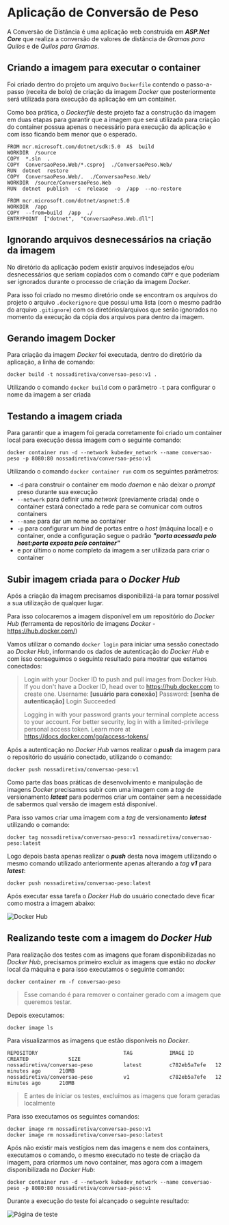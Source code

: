 # Aplicação de Conversão de Peso

A Conversão de Distância é uma aplicação web construída em ***ASP.Net Core*** que realiza a conversão de valores de distância de *Gramas para Quilos* e de *Quilos para Gramas*.

## Criando a imagem para executar o container

Foi criado dentro do projeto um arquivo `Dockerfile` contendo o passo-a-passo (receita de bolo) de criação da imagem *Docker* que posteriormente será utilizada para execução da aplicação em um container.

Como boa prática, o *Dockerfile* deste projeto faz a construção da imagem em duas etapas para garantir que a imagem que será utilizada para criação do container possua apenas o necessário para execução da aplicação e com isso ficando bem menor que  o esperado.

    FROM mcr.microsoft.com/dotnet/sdk:5.0  AS  build
    WORKDIR  /source
    COPY  *.sln  .
    COPY  ConversaoPeso.Web/*.csproj  ./ConversaoPeso.Web/
    RUN  dotnet  restore
    COPY  ConversaoPeso.Web/.  ./ConversaoPeso.Web/
    WORKDIR  /source/ConversaoPeso.Web
    RUN  dotnet  publish  -c  release  -o  /app  --no-restore
    
    FROM mcr.microsoft.com/dotnet/aspnet:5.0
    WORKDIR  /app
    COPY  --from=build  /app  ./
    ENTRYPOINT  ["dotnet",  "ConversaoPeso.Web.dll"]

## Ignorando arquivos desnecessários na criação da imagem

No diretório da aplicação podem existir arquivos indesejados e/ou desnecessários que seriam copiados com o comando `COPY` e que poderiam ser ignorados durante o processo de criação da imagem *Docker*.

Para isso foi criado no mesmo diretório onde se encontram os arquivos do projeto o arquivo `.dockerignore` que possui uma lista (com o mesmo padrão do arquivo `.gitignore`) com os diretórios/arquivos que serão ignorados no momento da execução da cópia dos arquivos para dentro da imagem.

## Gerando imagem Docker

Para criação da imagem *Docker* foi executada, dentro do diretório da aplicação, a linha de comando:

    docker build -t nossadiretiva/conversao-peso:v1 .

Utilizando o comando `docker build` com o parâmetro `-t` para configurar o nome da imagem a ser criada

## Testando a imagem criada

Para garantir que a imagem foi gerada corretamente foi criado um container local para execução dessa imagem com o seguinte comando:

    docker container run -d --network kubedev_network --name conversao-peso -p 8080:80 nossadiretiva/conversao-peso:v1

Utilizando o comando `docker container run` com os seguintes parâmetros:
- `-d` para construir o container em modo *daemon* e não deixar o *prompt* preso durante sua execução
- `--network` para definir uma *network* (previamente criada) onde o container estará conectado a rede para se comunicar com outros containers
- `--name` para dar um nome ao container
- `-p` para configurar um *bind* de portas entre o *host* (máquina local) e o container, onde a configuração segue o padrão ***"porta acessada pelo host:porta exposta pelo container"***
- e por último o nome completo da imagem a ser utilizada para criar o container

## Subir imagem criada para o *Docker Hub*

Após a criação da imagem precisamos disponibilizá-la para tornar possível a sua utilização de qualquer lugar.

Para isso colocaremos a imagem disponível em um repositório do *Docker Hub* (ferramenta de repositório de imagens *Docker* - https://hub.docker.com/)

Vamos utilizar o comando `docker login` para iniciar uma sessão conectado ao *Docker Hub*, informando os dados de autenticação do *Docker Hub* e com isso conseguimos o seguinte resultado para mostrar que estamos conectados:
> Login with your Docker ID to push and pull images from Docker Hub. If you don't have a Docker ID, head over to https://hub.docker.com to create one.
Username: **[usuário para conexão]**
Password: **[senha de autenticação]**
Login Succeeded
> 
>Logging in with your password grants your terminal complete access to your account.
For better security, log in with a limited-privilege personal access token. Learn more at https://docs.docker.com/go/access-tokens/

Após a autenticação no *Docker Hub* vamos realizar o ***push*** da imagem para o repositório do usuário conectado, utilizando o comando:

    docker push nossadiretiva/conversao-peso:v1

Como parte das boas práticas de desenvolvimento e manipulação de imagens *Docker* precisamos subir com uma imagem com a *tag* de versionamento ***latest*** para podermos criar um container sem a necessidade de sabermos qual versão de imagem está disponível.

Para isso vamos criar uma imagem com a *tag* de versionamento ***latest*** utilizando o comando:

    docker tag nossadiretiva/conversao-peso:v1 nossadiretiva/conversao-peso:latest

Logo depois basta apenas realizar o ***push*** desta nova imagem utilizando o mesmo comando utilizado anteriormente apenas alterando a *tag* ***v1*** para ***latest***:

    docker push nossadiretiva/conversao-peso:latest

Após executar essa tarefa o *Docker Hub* do usuário conectado deve ficar como mostra a imagem abaixo:

![Docker Hub](https://github.com/nossadiretiva/imagens/blob/master/hub_conversao_peso.png?raw=true)

## Realizando teste com a imagem do *Docker Hub*

Para realização dos testes com as imagens que foram disponibilizadas no *Docker Hub*, precisamos primeiro excluir as imagens que estão no *docker* local da máquina e para isso executamos o seguinte comando:

    docker container rm -f conversao-peso

> Esse comando é para remover o container gerado com a imagem que queremos testar.

Depois executamos:

    docker image ls

Para visualizarmos as imagens que estão disponíveis no *Docker*.

    REPOSITORY                            TAG            IMAGE ID       CREATED             SIZE
    nossadiretiva/conversao-peso          latest         c782eb5a7efe   12 minutes ago      210MB
    nossadiretiva/conversao-peso          v1             c782eb5a7efe   12 minutes ago      210MB

> E antes de iniciar os testes, excluímos as imagens que foram geradas localmente

Para isso executamos os seguintes comandos:

    docker image rm nossadiretiva/conversao-peso:v1
    docker image rm nossadiretiva/conversao-peso:latest

Após não existir mais vestígios nem das imagens e nem dos containers, executamos o comando, o mesmo executado no teste de criação da imagem, para criarmos um novo container, mas agora com a imagem disponibilizada no *Docker Hub*:

    docker container run -d --network kubedev_network --name conversao-peso -p 8080:80 nossadiretiva/conversao-peso:v1
    
Durante a execução do teste foi alcançado o seguinte resultado:

![Página de teste](https://github.com/nossadiretiva/imagens/blob/master/teste_conversao_peso.png?raw=true)
